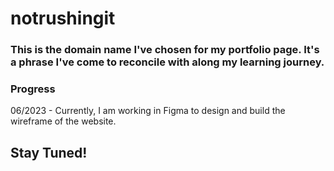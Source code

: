 # notrushingit
### This is the domain name I've chosen for my portfolio page. It's a phrase I've come to reconcile with along my learning journey. 

### Progress
06/2023 - Currently, I am working in Figma to design and build the wireframe of the website. 

## Stay Tuned!
